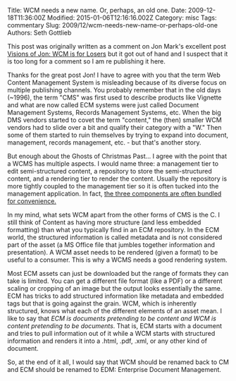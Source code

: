 Title: WCM needs a new name. Or, perhaps, an old one.
Date: 2009-12-18T11:36:00Z
Modified: 2015-01-06T12:16:16.002Z
Category: misc
Tags: commentary
Slug: 2009/12/wcm-needs-new-name-or-perhaps-old-one
Authors: Seth Gottlieb

This post was originally written as a comment on Jon Mark's excellent post [Visions of Jon: WCM is for Losers](http://jonontech.com/2009/12/16/visions-of-jon-wcm-is-for-losers/) but it got out of hand and I suspect that it is too long for a comment so I am re publishing it here. 

  

Thanks for the great post Jon! I have to agree with you that the term Web Content Management System is misleading because of its diverse focus on multiple publishing channels. You probably remember that in the old days (~1996), the term "CMS" was first used to describe products like Vignette and what are now called ECM systems were just called Document Management Systems, Records Management Systems, etc. When the big DMS vendors started to covet the term "content," the (then) smaller WCM vendors had to slide over a bit and qualify their category with a "W." Then some of them started to ruin themselves by trying to expand into document, management, records management, etc. - but that's another story.

  

But enough about the Ghosts of Christmas Past... I agree with the point that a WCMS has multiple aspects. I would name three: a management tier to edit semi-structured content, a repository to store the semi-structured content, and a rendering tier to render the content. Usually the repository is more tightly coupled to the management tier so it is often tucked into the management application. In fact, [the three components are often bundled for convenience.](http://www.contenthere.net/2006/12/area-architect-dreams-of-model-architecture.html "coupled architectures")

  

In my mind, what sets WCM apart from the other forms of CMS is the C. I still think of Content as having more structure (and less embedded formatting) than what you typically find in an ECM repository. In the ECM world, the structured information is called metadata and is not considered part of the asset (a MS Office file that jumbles together information and presentation). A WCM asset needs to be rendered (given a format) to be useful to a consumer. This is why a WCMS needs a good rendering system. 

  

Most ECM assets can just be downloaded but the range of formats they can take is limited. You can get a different file format (like a PDF) or a different scaling or cropping of an image but the output looks essentially the same. ECM has tricks to add structured information like metadata and embedded tags but that is going against the grain. WCM, which is inherently structured, knows what each of the different elements of an asset mean. I like to say that _ECM is documents pretending to be content and WCM is content pretending to be documents_. That is, ECM starts with a document and tries to pull information out of it while a WCM starts with structured information and renders it into a .html, .pdf, .xml, or any other kind of document. 

  

So, at the end of it all, I would say that WCM should be renamed back to CM and ECM should be renamed to EDM: Enterprise Document Management. 

